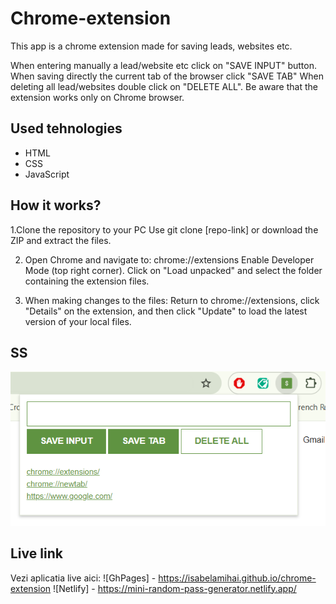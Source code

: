 # Chrome-extension

This app is a chrome extension made for saving leads, websites etc.

When entering manually a lead/website etc click on "SAVE INPUT" button.
When saving directly the current tab of the browser click "SAVE TAB"
When deleting all lead/websites double click on "DELETE ALL".
Be aware that the extension works only on Chrome browser. 

## Used tehnologies

- HTML
- CSS
- JavaScript

## How it works?

1.Clone the repository to your PC
Use git clone [repo-link] or download the ZIP and extract the files.

2. Open Chrome and navigate to: chrome://extensions
Enable Developer Mode (top right corner).
Click on "Load unpacked" and select the folder containing the extension files.

3. When making changes to the files:
Return to chrome://extensions, click "Details" on the extension, and then click "Update" to load the latest version of your local files.

## SS

![SS with the app](chrome-extension.png)

## Live link

Vezi aplicatia live aici:
![GhPages] - https://isabelamihai.github.io/chrome-extension
![Netlify] - https://mini-random-pass-generator.netlify.app/
